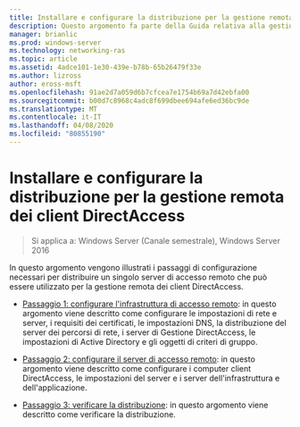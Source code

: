 ```yaml
---
title: Installare e configurare la distribuzione per la gestione remota dei client DirectAccess
description: Questo argomento fa parte della Guida relativa alla gestione remota dei client DirectAccess in Windows Server 2016.
manager: brianlic
ms.prod: windows-server
ms.technology: networking-ras
ms.topic: article
ms.assetid: 4adce101-1e30-439e-b78b-65b26479f33e
ms.author: lizross
author: eross-msft
ms.openlocfilehash: 91ae2d7a059d6b7cfcea7e1754b69a7d42ebfa00
ms.sourcegitcommit: b00d7c8968c4adc8f699dbee694afe6ed36bc9de
ms.translationtype: MT
ms.contentlocale: it-IT
ms.lasthandoff: 04/08/2020
ms.locfileid: "80855190"
---
```

# <a name="install-and-configure-deployment-for-remote-management-of-directaccess-clients"></a>Installare e configurare la distribuzione per la gestione remota dei client DirectAccess

>Si applica a: Windows Server (Canale semestrale), Windows Server 2016

In questo argomento vengono illustrati i passaggi di configurazione necessari per distribuire un singolo server di accesso remoto che può essere utilizzato per la gestione remota dei client DirectAccess.  
  
-   [Passaggio 1: configurare l'infrastruttura di accesso remoto](Step-1-Configure-the-Remote-Access-Infrastructure.md): in questo argomento viene descritto come configurare le impostazioni di rete e server, i requisiti dei certificati, le impostazioni DNS, la distribuzione del server dei percorsi di rete, i server di Gestione DirectAccess, le impostazioni di Active Directory e gli oggetti di criteri di gruppo.  
  
-   [Passaggio 2: configurare il server di accesso remoto](Step-2-Configure-the-Remote-Access-Server.md): in questo argomento viene descritto come configurare i computer client DirectAccess, le impostazioni del server e i server dell'infrastruttura e dell'applicazione.  
  
-   [Passaggio 3: verificare la distribuzione](Step-3-Verify-the-Deployment_2.md): in questo argomento viene descritto come verificare la distribuzione.  
  



